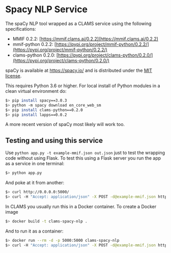 # Spacy NLP Service

The spaCy NLP tool wrapped as a CLAMS service using the following specifications:
- MMIF 0.2.2: [https://mmif.clams.ai/0.2.2](https://mmif.clams.ai/0.2.2)
- mmif-python 0.2.2: [https://pypi.org/project/mmif-python/0.2.2/](https://pypi.org/project/mmif-python/0.2.2/)
- clams-python 0.2.0: [https://pypi.org/project/clams-python/0.2.0/](https://pypi.org/project/clams-python/0.2.0/)

spaCy is available at https://spacy.io/ and is distributed under the [MIT license](https://github.com/explosion/spaCy/blob/master/LICENSE).

This requires Python 3.6 or higher. For local install of Python modules in a clean virtual environment do:

```bash
$> pip install spacy==3.0.3
$> python -m spacy download en_core_web_sm
$> pip install clams-python==0.2.0
$> pip install lapps==0.0.2
```

A more recent version of spaCy most likely will work too.

## Testing and using this service

Use `python app.py -t example-mmif.json out.json` just to test the wrapping code without using Flask. To test this using a Flask server you run the app as a service in one terminal:

```bash
$> python app.py
```

And poke at it from another:

```bash
$> curl http://0.0.0.0:5000/
$> curl -H "Accept: application/json" -X POST -d@example-mmif.json http://0.0.0.0:5000/
```

In CLAMS you usually run this in a Docker container. To create a Docker image

```bash
$> docker build -t clams-spacy-nlp .
```

And to run it as a container:

```bash
$> docker run --rm -d -p 5000:5000 clams-spacy-nlp
$> curl -H "Accept: application/json" -X POST -d@example-mmif.json http://0.0.0.0:5000/
```


